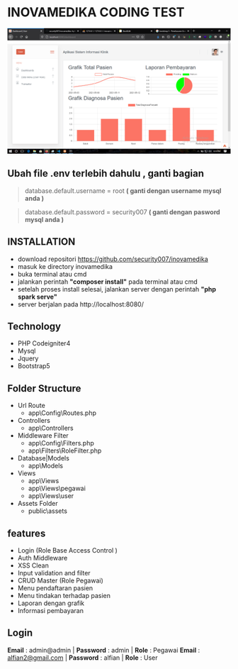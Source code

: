 # INOVAMEDIKA CODING TEST
![enter image description here](https://raw.githubusercontent.com/security007/inovamedika/master/screenshot/dashboard.png)

## **Ubah file .env terlebih dahulu , ganti bagian**
>database.default.username = root **( ganti dengan username mysql anda )**

>database.default.password = security007 **( ganti dengan pasword mysql anda )**

## INSTALLATION
- download repositori https://github.com/security007/inovamedika
- masuk ke directory inovamedika
- buka terminal atau cmd
- jalankan perintah **"composer install"** pada terminal atau cmd
- setelah proses install selesai, jalankan server dengan perintah **"php spark serve"**
- server berjalan pada http://localhost:8080/
## Technology

 - PHP Codeigniter4
 - Mysql
 - Jquery 
 - Bootstrap5

## Folder Structure
- Url Route
	- app\Config\Routes.php
- Controllers
	- app\Controllers
- Middleware Filter
	- app\Config\Filters.php
	- app\Filters\RoleFilter.php
- Database|Models
	- app\Models
- Views
	- app\Views
	- app\Views\pegawai
	- app\Views\user
- Assets Folder
	- public\assets
	 

## features

- Login (Role Base Access Control )
- Auth Middleware
- XSS Clean
- Input validation and filter
- CRUD Master (Role Pegawai)
- Menu pendaftaran pasien
- Menu tindakan terhadap pasien
- Laporan dengan grafik
- Informasi pembayaran

## Login
**Email** : admin@admin | **Password** : admin | **Role** : Pegawai
**Email** : alfian2@gmail.com | **Password** : alfian | **Role** : User
